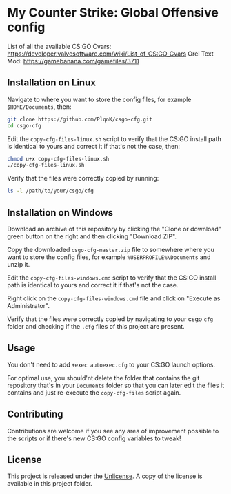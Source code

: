 # My Counter Strike: Global Offensive config

List of all the available CS:GO Cvars: <https://developer.valvesoftware.com/wiki/List_of_CS:GO_Cvars>
Orel Text Mod: <https://gamebanana.com/gamefiles/3711>

## Installation on Linux

Navigate to where you want to store the config files, for example `$HOME/Documents`, then:

```bash
git clone https://github.com/PlqnK/csgo-cfg.git
cd csgo-cfg
```

Edit the `copy-cfg-files-linux.sh` script to verify that the CS:GO install path is identical to yours and correct it if that's not the case, then:

```bash
chmod u+x copy-cfg-files-linux.sh
./copy-cfg-files-linux.sh
```

Verify that the files were correctly copied by running:

```bash
ls -l /path/to/your/csgo/cfg
```

## Installation on Windows

Download an archive of this repository by clicking the "Clone or download" green button on the right and then clicking "Download ZIP".

Copy the downloaded `csgo-cfg-master.zip` file to somewhere where you want to store the config files, for example `%USERPROFILE%\Documents` and unzip it.

Edit the `copy-cfg-files-windows.cmd` script to verify that the CS:GO install path is identical to yours and correct it if that's not the case.

Right click on the `copy-cfg-files-windows.cmd` file and click on "Execute as Administrator".

Verify that the files were correctly copied by navigating to your csgo `cfg` folder and checking if the `.cfg` files of this project are present.

## Usage

You don't need to add `+exec autoexec.cfg` to your CS:GO launch options.

For optimal use, you should'nt delete the folder that contains the git repository that's in your `Documents` folder so that you can later edit the files it contains and just re-execute the `copy-cfg-files` script again.

## Contributing

Contributions are welcome if you see any area of improvement possible to the scripts or if there's new CS:GO config variables to tweak!

## License

This project is released under the [Unlicense](https://unlicense.org). A copy of the license is available in this project folder.